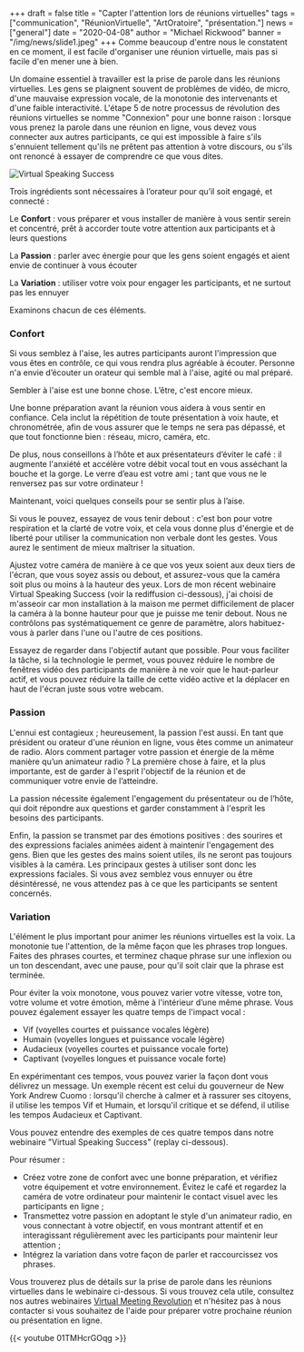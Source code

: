 +++
draft = false
title = "Capter l'attention lors de réunions virtuelles"
tags = ["communication", "RéunionVirtuelle", "ArtOratoire", "présentation."]
news = ["general"]
date = "2020-04-08"
author = "Michael Rickwood"
banner = "/img/news/slide1.jpeg"
+++
Comme beaucoup d'entre nous le constatent en ce moment, il est facile d'organiser une réunion virtuelle, mais pas si facile d'en mener une à bien.

Un domaine essentiel à travailler est la prise de parole dans les réunions virtuelles. Les gens se plaignent souvent de problèmes de vidéo, de micro, d'une mauvaise expression vocale, de la monotonie des intervenants et d'une faible interactivité. L'étape 5 de notre processus de révolution des réunions virtuelles se nomme "Connexion" pour une bonne raison : lorsque vous prenez la parole dans une réunion en ligne, vous devez vous connecter aux autres participants, ce qui est impossible à faire s'ils s'ennuient tellement qu'ils ne prêtent pas attention à votre discours, ou s'ils ont renoncé à essayer de comprendre ce que vous dites.

![](/img/news/slide1.jpeg "Virtual Speaking Success")

Trois ingrédients sont nécessaires à l’orateur pour qu’il soit engagé, et connecté :

Le **Confort** : vous préparer et vous installer de manière à vous sentir serein et concentré, prêt à accorder toute votre attention aux participants et à leurs questions

La **Passion** : parler avec énergie pour que les gens soient engagés et aient envie de continuer à vous écouter

La **Variation** : utiliser votre voix pour engager les participants, et ne surtout pas les ennuyer

Examinons chacun de ces éléments.

### Confort

Si vous semblez à l'aise, les autres participants auront l'impression que vous êtes en contrôle, ce qui vous rendra plus agréable à écouter. Personne n'a envie d’écouter un orateur qui semble mal à l'aise, agité ou mal préparé.

Sembler à l'aise est une bonne chose. L’être, c'est encore mieux.

Une bonne préparation avant la réunion vous aidera à vous sentir en confiance. Cela inclut la répétition de toute présentation à voix haute, et chronométrée, afin de vous assurer que le temps ne sera pas dépassé, et que tout fonctionne bien : réseau, micro, caméra, etc.

De plus, nous conseillons à l’hôte et aux présentateurs d’éviter le café : il augmente l'anxiété et accélère votre débit vocal tout en vous asséchant la bouche et la gorge. Le verre d’eau est votre ami ; tant que vous ne le renversez pas sur votre ordinateur !

Maintenant, voici quelques conseils pour se sentir plus à l’aise.

Si vous le pouvez, essayez de vous tenir debout : c'est bon pour votre respiration et la clarté de votre voix, et cela vous donne plus d'énergie et de liberté pour utiliser la communication non verbale dont les gestes. Vous aurez le sentiment de mieux maîtriser la situation.

Ajustez votre caméra de manière à ce que vos yeux soient aux deux tiers de l'écran, que vous soyez assis ou debout, et assurez-vous que la caméra soit plus ou moins à la hauteur des yeux. Lors de mon récent webinaire Virtual Speaking Success (voir la rediffusion ci-dessous), j'ai choisi de m'asseoir car mon installation à la maison me permet difficilement de placer la caméra à la bonne hauteur pour que je puisse me tenir debout. Nous ne contrôlons pas systématiquement ce genre de paramètre, alors habituez-vous à parler dans l'une ou l'autre de ces positions.

Essayez de regarder dans l'objectif autant que possible. Pour vous faciliter la tâche, si la technologie le permet, vous pouvez réduire le nombre de fenêtres vidéo des participants de manière à ne voir que le haut-parleur actif, et vous pouvez réduire la taille de cette vidéo active et la déplacer en haut de l'écran juste sous votre webcam.

### Passion

L'ennui est contagieux ; heureusement, la passion l'est aussi. En tant que président ou orateur d'une réunion en ligne, vous êtes comme un animateur de radio. Alors comment partager votre passion et énergie de la même manière qu’un animateur radio ? La première chose à faire, et la plus importante, est de garder à l'esprit l'objectif de la réunion et de communiquer votre envie de l’atteindre.

La passion nécessite également l'engagement du présentateur ou de l’hôte, qui doit répondre aux questions et garder constamment à l'esprit les besoins des participants.

Enfin, la passion se transmet par des émotions positives : des sourires et des expressions faciales animées aident à maintenir l'engagement des gens. Bien que les gestes des mains soient utiles, ils ne seront pas toujours visibles à la caméra. Les principaux gestes à utiliser sont donc les expressions faciales. Si vous avez semblez vous ennuyer ou être désintéressé, ne vous attendez pas à ce que les participants se sentent concernés.

### Variation

L'élément le plus important pour animer les réunions virtuelles est la voix. La monotonie tue l'attention, de la même façon que les phrases trop longues. Faites des phrases courtes, et terminez chaque phrase sur une inflexion ou un ton descendant, avec une pause, pour qu'il soit clair que la phrase est terminée.

Pour éviter la voix monotone, vous pouvez varier votre vitesse, votre ton, votre volume et votre émotion, même à l'intérieur d’une même phrase. Vous pouvez également essayer les quatre temps de l'impact vocal :

* Vif (voyelles courtes et puissance vocales légère)
* Humain (voyelles longues et puissance vocale légère)
* Audacieux (voyelles courtes et puissance vocale forte)
* Captivant (voyelles longues et puissance vocale forte)

En expérimentant ces tempos, vous pouvez varier la façon dont vous délivrez un message. Un exemple récent est celui du gouverneur de New York Andrew Cuomo : lorsqu'il cherche à calmer et à rassurer ses citoyens, il utilise les tempos Vif et Humain, et lorsqu'il critique et se défend, il utilise les tempos Audacieux et Captivant.

Vous pouvez entendre des exemples de ces quatre tempos dans notre webinaire "Virtual Speaking Success" (replay ci-dessous).

Pour résumer :

* Créez votre zone de confort avec une bonne préparation, et vérifiez votre équipement et votre environnement. Évitez le café et regardez la caméra de votre ordinateur pour maintenir le contact visuel avec les participants en ligne ;
* Transmettez votre passion en adoptant le style d'un animateur radio, en vous connectant à votre objectif, en vous montrant attentif et en interagissant régulièrement avec les participants pour maintenir leur attention ;
* Intégrez la variation dans votre façon de parler et raccourcissez vos phrases.

Vous trouverez plus de détails sur la prise de parole dans les réunions virtuelles dans le webinaire ci-dessous. Si vous trouvez cela utile, consultez nos autres webinaires [Virtual Meeting Revolution](https://www.ideasonstage.fr/formation-presentations/webinaires/) et n'hésitez pas à nous contacter si vous souhaitez de l'aide pour préparer votre prochaine réunion ou présentation en ligne.

{{< youtube 01TMHcrGOqg >}}